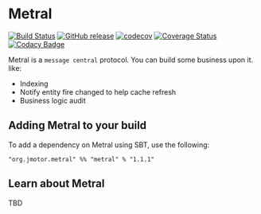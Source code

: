 # Metral

[![Build Status](https://travis-ci.org/aiyanbo/metral.svg?branch=master)](https://travis-ci.org/aiyanbo/metral)
[![GitHub release](https://img.shields.io/github/release/aiyanbo/metral.svg)](https://github.com/aiyanbo/metral/releases/latest)
[![codecov](https://codecov.io/gh/aiyanbo/metral/branch/master/graph/badge.svg)](https://codecov.io/gh/aiyanbo/metral)
[![Coverage Status](https://coveralls.io/repos/github/aiyanbo/metral/badge.svg?branch=master)](https://coveralls.io/github/aiyanbo/metral?branch=master)
[![Codacy Badge](https://api.codacy.com/project/badge/Grade/f207bc4db9b14a0190651887c8f11abd)](https://www.codacy.com/app/aiyanbo/metral?utm_source=github.com&amp;utm_medium=referral&amp;utm_content=aiyanbo/metral&amp;utm_campaign=Badge_Grade)

Metral is a `message central` protocol. You can build some business upon it. like:

- Indexing
- Notify entity fire changed to help cache refresh
- Business logic audit 

## Adding Metral to your build

To add a dependency on Metral using SBT, use the following:

```sbtshell
"org.jmotor.metral" %% "metral" % "1.1.1"
```

## Learn about Metral

TBD
